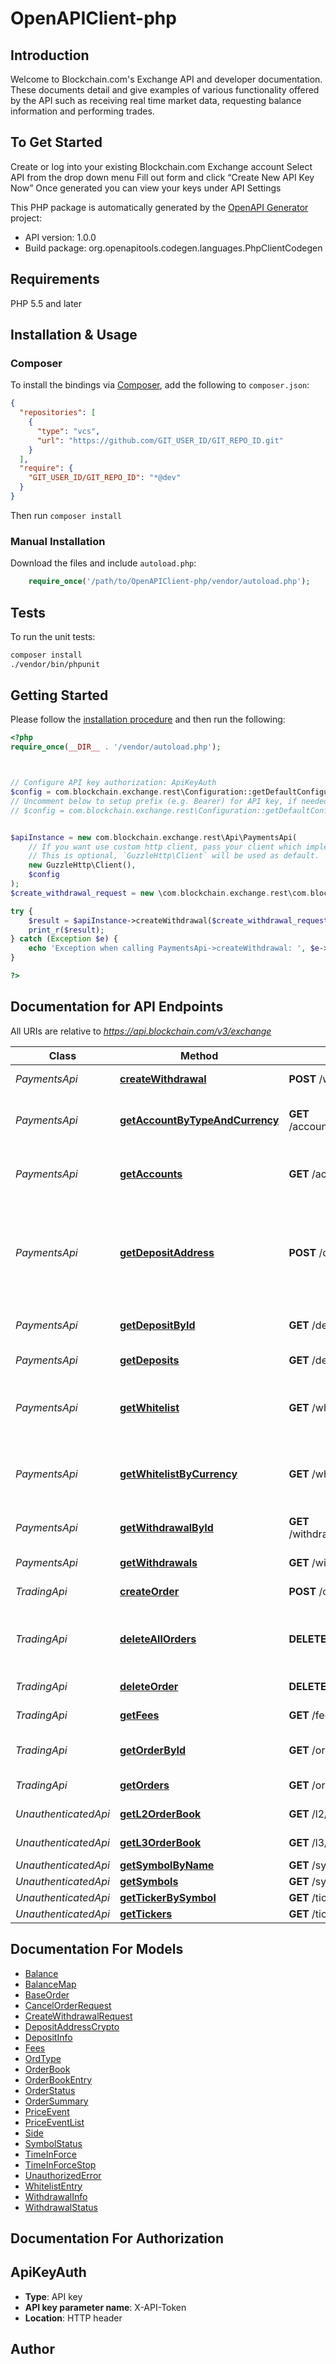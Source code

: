 # OpenAPIClient-php

## Introduction
Welcome to Blockchain.com's Exchange API and developer documentation. These documents detail and give examples of various functionality offered by the API such as receiving real time market data, requesting balance information and performing trades.
## To Get Started
Create or log into your existing Blockchain.com Exchange account
Select API from the drop down menu
Fill out form and click “Create New API Key Now”
Once generated you can view your keys under API Settings


This PHP package is automatically generated by the [OpenAPI Generator](https://openapi-generator.tech) project:

- API version: 1.0.0
- Build package: org.openapitools.codegen.languages.PhpClientCodegen

## Requirements

PHP 5.5 and later

## Installation & Usage

### Composer

To install the bindings via [Composer](http://getcomposer.org/), add the following to `composer.json`:

```json
{
  "repositories": [
    {
      "type": "vcs",
      "url": "https://github.com/GIT_USER_ID/GIT_REPO_ID.git"
    }
  ],
  "require": {
    "GIT_USER_ID/GIT_REPO_ID": "*@dev"
  }
}
```

Then run `composer install`

### Manual Installation

Download the files and include `autoload.php`:

```php
    require_once('/path/to/OpenAPIClient-php/vendor/autoload.php');
```

## Tests

To run the unit tests:

```bash
composer install
./vendor/bin/phpunit
```

## Getting Started

Please follow the [installation procedure](#installation--usage) and then run the following:

```php
<?php
require_once(__DIR__ . '/vendor/autoload.php');



// Configure API key authorization: ApiKeyAuth
$config = com.blockchain.exchange.rest\Configuration::getDefaultConfiguration()->setApiKey('X-API-Token', 'YOUR_API_KEY');
// Uncomment below to setup prefix (e.g. Bearer) for API key, if needed
// $config = com.blockchain.exchange.rest\Configuration::getDefaultConfiguration()->setApiKeyPrefix('X-API-Token', 'Bearer');


$apiInstance = new com.blockchain.exchange.rest\Api\PaymentsApi(
    // If you want use custom http client, pass your client which implements `GuzzleHttp\ClientInterface`.
    // This is optional, `GuzzleHttp\Client` will be used as default.
    new GuzzleHttp\Client(),
    $config
);
$create_withdrawal_request = new \com.blockchain.exchange.rest\com.blockchain.exchange.rest.model\CreateWithdrawalRequest(); // \com.blockchain.exchange.rest\com.blockchain.exchange.rest.model\CreateWithdrawalRequest | 

try {
    $result = $apiInstance->createWithdrawal($create_withdrawal_request);
    print_r($result);
} catch (Exception $e) {
    echo 'Exception when calling PaymentsApi->createWithdrawal: ', $e->getMessage(), PHP_EOL;
}

?>
```

## Documentation for API Endpoints

All URIs are relative to *https://api.blockchain.com/v3/exchange*

Class | Method | HTTP request | Description
------------ | ------------- | ------------- | -------------
*PaymentsApi* | [**createWithdrawal**](docs/Api/PaymentsApi.md#createwithdrawal) | **POST** /withdrawals | Request a withdrawal
*PaymentsApi* | [**getAccountByTypeAndCurrency**](docs/Api/PaymentsApi.md#getaccountbytypeandcurrency) | **GET** /accounts/{account}/{currency} | Receive current account balances
*PaymentsApi* | [**getAccounts**](docs/Api/PaymentsApi.md#getaccounts) | **GET** /accounts | Receive current account balances
*PaymentsApi* | [**getDepositAddress**](docs/Api/PaymentsApi.md#getdepositaddress) | **POST** /deposits/{currency} | Get a deposit address. Currently only crypto currencies are supported
*PaymentsApi* | [**getDepositById**](docs/Api/PaymentsApi.md#getdepositbyid) | **GET** /deposits/{depositId} | Get status about a deposit
*PaymentsApi* | [**getDeposits**](docs/Api/PaymentsApi.md#getdeposits) | **GET** /deposits | Get a list of deposits
*PaymentsApi* | [**getWhitelist**](docs/Api/PaymentsApi.md#getwhitelist) | **GET** /whitelist | Get a list of all whitelisted withdrawal accounts
*PaymentsApi* | [**getWhitelistByCurrency**](docs/Api/PaymentsApi.md#getwhitelistbycurrency) | **GET** /whitelist/{currency} | Get a list of all whitelisted withdrawal accounts
*PaymentsApi* | [**getWithdrawalById**](docs/Api/PaymentsApi.md#getwithdrawalbyid) | **GET** /withdrawals/{withdrawalId} | Get status about a withdrawal
*PaymentsApi* | [**getWithdrawals**](docs/Api/PaymentsApi.md#getwithdrawals) | **GET** /withdrawals | Get a list of withdrawals
*TradingApi* | [**createOrder**](docs/Api/TradingApi.md#createorder) | **POST** /orders | Add an order
*TradingApi* | [**deleteAllOrders**](docs/Api/TradingApi.md#deleteallorders) | **DELETE** /orders | Delete all open orders (of a symbol, if specified)
*TradingApi* | [**deleteOrder**](docs/Api/TradingApi.md#deleteorder) | **DELETE** /orders/{orderId} | Cancel a trade
*TradingApi* | [**getFees**](docs/Api/TradingApi.md#getfees) | **GET** /fees | Get current fee level
*TradingApi* | [**getOrderById**](docs/Api/TradingApi.md#getorderbyid) | **GET** /orders/{orderId} | Get a specific order
*TradingApi* | [**getOrders**](docs/Api/TradingApi.md#getorders) | **GET** /orders | Get a list orders
*UnauthenticatedApi* | [**getL2OrderBook**](docs/Api/UnauthenticatedApi.md#getl2orderbook) | **GET** /l2/{symbol} | L2 Order Book
*UnauthenticatedApi* | [**getL3OrderBook**](docs/Api/UnauthenticatedApi.md#getl3orderbook) | **GET** /l3/{symbol} | L3 Order Book
*UnauthenticatedApi* | [**getSymbolByName**](docs/Api/UnauthenticatedApi.md#getsymbolbyname) | **GET** /symbols/{symbol} | Symbols
*UnauthenticatedApi* | [**getSymbols**](docs/Api/UnauthenticatedApi.md#getsymbols) | **GET** /symbols | Symbols
*UnauthenticatedApi* | [**getTickerBySymbol**](docs/Api/UnauthenticatedApi.md#gettickerbysymbol) | **GET** /tickers/{symbol} | Price
*UnauthenticatedApi* | [**getTickers**](docs/Api/UnauthenticatedApi.md#gettickers) | **GET** /tickers | Price


## Documentation For Models

 - [Balance](docs/Model/Balance.md)
 - [BalanceMap](docs/Model/BalanceMap.md)
 - [BaseOrder](docs/Model/BaseOrder.md)
 - [CancelOrderRequest](docs/Model/CancelOrderRequest.md)
 - [CreateWithdrawalRequest](docs/Model/CreateWithdrawalRequest.md)
 - [DepositAddressCrypto](docs/Model/DepositAddressCrypto.md)
 - [DepositInfo](docs/Model/DepositInfo.md)
 - [Fees](docs/Model/Fees.md)
 - [OrdType](docs/Model/OrdType.md)
 - [OrderBook](docs/Model/OrderBook.md)
 - [OrderBookEntry](docs/Model/OrderBookEntry.md)
 - [OrderStatus](docs/Model/OrderStatus.md)
 - [OrderSummary](docs/Model/OrderSummary.md)
 - [PriceEvent](docs/Model/PriceEvent.md)
 - [PriceEventList](docs/Model/PriceEventList.md)
 - [Side](docs/Model/Side.md)
 - [SymbolStatus](docs/Model/SymbolStatus.md)
 - [TimeInForce](docs/Model/TimeInForce.md)
 - [TimeInForceStop](docs/Model/TimeInForceStop.md)
 - [UnauthorizedError](docs/Model/UnauthorizedError.md)
 - [WhitelistEntry](docs/Model/WhitelistEntry.md)
 - [WithdrawalInfo](docs/Model/WithdrawalInfo.md)
 - [WithdrawalStatus](docs/Model/WithdrawalStatus.md)


## Documentation For Authorization



## ApiKeyAuth


- **Type**: API key
- **API key parameter name**: X-API-Token
- **Location**: HTTP header



## Author



